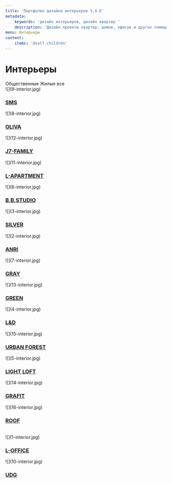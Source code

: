 ```yaml
---
title: 'Портфолио дизайна интерьеров S.O.D'
metadata:
    keywords: 'дизайн интерьеров, дизайн квартир '
    description: 'Дизайн проекты квартир, домов, офисов и других помещений с предоставление полного комплекта чертежей и авторского сопровождения. Заказать проект.'
menu: Интерьеры
content:
    items: '@self.children'
---
```


<h1>Интерьеры</h1>
<span id="interior-public">Общественные </span>
<span id="interior-live">Жилые</span>
<span id="interior-all"> все</span>

<div class="clearfix"></div>

<div class="row live">
    <div class="l-33" markdown="1">![](9-interior.jpg)
        <div class="mask"><h3><a href="/interior/sms"><span>SMS</span></a></h3></div>
    </div>
    <div class="l-33" markdown="1">![](8-interior.jpg)
        <div class="mask"><h3><a href="/interior/oliva"><span>OLIVA</span></a></h3></div>
    </div>
    <div class="l-33" markdown="1">![](12-interior.jpg)
        <div class="mask"><h3><a href="/interior/j7-family"><span>J7-FAMILY</span></a></h3></div>
    </div>
    <div class="l-33" markdown="1">![](11-interior.jpg)
        <div class="mask"><h3><a href="/interior/l-apartment"><span>L-APARTMENT</span></a></h3></div>
    </div>
    <div class="l-33" markdown="1">![](6-interior.jpg)
        <div class="mask"><h3><a href="/interior/b-b-studio"><span>B.B.STUDIO</span></a></h3></div>
    </div>
    <div class="l-33" markdown="1">![](3-interior.jpg)
        <div class="mask"><h3><a href="/interior/silver"><span>SILVER</span></a></h3></div>
    </div>
    <div class="l-33" markdown="1">![](2-interior.jpg)
        <div class="mask"><h3><a href="/interior/anri"><span>ANRI</span></a></h3></div>
    </div>
    <div class="l-33" markdown="1">![](7-interior.jpg)
        <div class="mask"><h3><a href="/interior/gray"><span>GRAY</span></a></h3></div>
    </div>
    <div class="l-33" markdown="1">![](13-interior.jpg)
        <div class="mask"><h3><a href="/interior/green"><span>GREEN</span></a></h3></div>
    </div>
    <div class="l-33" markdown="1">![](4-interior.jpg)
        <div class="mask"><h3><a href="/interior/l&d"><span>L&D</span></a></h3></div>
    </div>
    <div class="l-33" markdown="1">![](15-interior.jpg)
        <div class="mask"><h3><a href="/interior/urban-forest"><span>URBAN FOREST</span></a></h3></div>
    </div>
    <div class="l-33" markdown="1">![](5-interior.jpg)
        <div class="mask"><h3><a href="/interior/light-loft"><span>LIGHT LOFT</span></a></h3></div>
    </div>
    <div class="l-33" markdown="1">![](14-interior.jpg)
        <div class="mask"><h3><a href="/interior/grafit"><span>GRAFIT</span></a></h3></div>
    </div>
    <div class="l-33" markdown="1">![](16-interior.jpg)
        <div class="mask"><h3><a href="/interior/roof"><span>ROOF</span></a></h3></div>
    </div>
    <div class="l-33 placeholder-column">
        <div class="placeholder">&nbsp;</div>
    </div>
</div>
<div class="row public">
    <div class="l-33" markdown="1">![](1-interior.jpg)
        <div class="mask"><h3><a href="/interior/l-office"><span>L-OFFICE</span></a></h3></div>
    </div>
    <div class="l-33" markdown="1">![](10-interior.jpg)
        <div class="mask"><h3><a href="/interior/udg"><span>UDG</span></a></h3></div>
    </div>
</div>